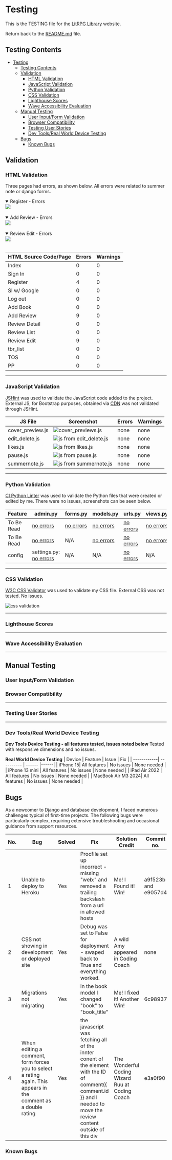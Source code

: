 # Testing

This is the TESTING file for the [LitRPG Library](https://litrpg-library-2e24401b712e.herokuapp.com/) website.

Return back to the [README.md](README.md) file.

## Testing Contents  
  
- [Testing](#testing)
  - [Testing Contents](#testing-contents)
  - [Validation](#validation)
    - [HTML Validation](#html-validation)
    - [JavaScript Validation](#javascript-validation)
    - [Python Validation](#python-validation)
    - [CSS Validation](#css-validation)
    - [Lighthouse Scores](#lighthouse-scores)
    - [Wave Accessibility Evaluation](#wave-accessibility-evaluation)
  - [Manual Testing](#manual-testing)
    - [User Input/Form Validation](#user-inputform-validation)
    - [Browser Compatibility](#browser-compatibility)
    - [Testing User Stories](#testing-user-stories)
    - [Dev Tools/Real World Device Testing](#dev-toolsreal-world-device-testing)
  - [Bugs](#bugs)
    - [Known Bugs](#known-bugs)

## Validation

### HTML Validation
Three pages had errors, as shown below. All errors were related to summer note or django forms.

<details open>
    <summary>Register - Errors</summary>  
    <img src="documentation/testing/register_htmlerrors.png">  
</details>
<br>
<details open>
    <summary>Add Review - Errors</summary>  
    <img src="documentation/testing/addreview_htmlerrors.png">  
</details>
<br>
<details open>
    <summary>Review Edit - Errors</summary>  
    <img src="documentation/testing/reviewedit_htmlerrors.png">  
</details>
<br>


| HTML Source Code/Page | Errors | Warnings |
| ---- | ------ | -------- | 
| Index | 0 | 0 |
| Sign In | 0 | 0 |
| Register | 4 | 0 |
| SI w/ Google | 0 | 0 |
| Log out| 0 | 0 |
| Add Book | 0 | 0 |
| Add Review | 9 | 0 |
| Review Detail | 0 | 0 |
| Review List | 0 | 0 |
| Review Edit | 9 | 0 |
| tbr_list | 0 | 0 |
| TOS | 0 | 0 |
| PP| 0  | 0 |
  
<hr>  

### JavaScript Validation

[JSHint](https://jshint.com/) was used to validate the JavaScript code added to the project. External JS, for Bootstrap purposes, obtained via [CDN](https://cdnjs.cloudflare.com/ajax/libs/bootstrap/5.2.3/js/bootstrap.min.js) was not validated through JSHint.

| JS File | Screenshot | Errors | Warnings |
| ---- | ---------- | ------ | -------- |
| cover_preview.js | ![cover_previews.js](documentation/testing/image_preview.png) | none | none |
| edit_delete.js| ![js from edit_delete.js](documentation/testing/edit_delete.png) | none | none |
| likes.js| ![js from likes.js](documentation/testing/likes.png) | none | none |
| pause.js| ![js from pause.js](documentation/testing/pause.png) | none | none |
| summernote.js| ![js from summernote.js](documentation/testing/summernote.png) | none | none |


<hr>

### Python Validation

[CI Python Linter](https://pep8ci.herokuapp.com/#) was used to validate the Python files that were created or edited by me. There were no issues, screenshots can be seen below.

| Feature | admin.py | forms.py | models.py | urls.py | views.py |
|---------|----------|----------|-----------|---------|----------|
| To Be Read | [no errors](documentation/testing/py/review_admin.png) | [no errors](documentation/testing/py/review_forms.png) | [no errors](documentation/testing/py/review_models.png) | [no errors](documentation/testing/py/review_urls.png) | [no errors](documentation/testing/py/review_views.png) |
| To Be Read | [no errors](documentation/testing/py/tbr_admin.png) | N/A | [no errors](documentation/testing/py/tbr_models.png) | [no errors](documentation/testing/py/tbr_urls.png) | [no errors](documentation/testing/py/tbr_views.png) |
| config | settings.py: [no errors](documentation/testing/py/config_settings.png) | N/A | N/A | [no errors](documentation/testing/py/config_urls.png) | N/A |


<hr>

### CSS Validation 

[W3C CSS Validator](https://jigsaw.w3.org/css-validator/) was used to validate my CSS file. External CSS was not tested. No issues.

![css validation](documentation/testing/css_validation.png)
  
<hr> 
   
### Lighthouse Scores

<!-- Lighthouse testing was carried out in Incognito mode to acheive the best result. Performance was lower than preferred due to the site being image heavy. Images used in the sites design were saved in webp and png format, and compressed using [tinypng](https://tinypng.com/) and [Convertio](https://www.convertio.co) to offer the best chance for a decent performance score. The CDNs used for Bootstrap were also noted in the Lighthouse report as causing issue with performance. This report will be reviewed for future development of Freefido to raise this score.

**Desktop**  

![Lighthouse scores desktop](documentation/testing/desktop_lh.png)  
*Desktop Home Page*  
  
![Lighthouse scores desktop](documentation/testing/dt_art_lh.png)  
*Desktop Article Page*
  
**Mobile**  

![Lighthouse scores mobile](documentation/testing/mobile_lh.png) 
*Mobile Home Page*  
  
![Lighthouse scores mobile](documentation/testing/mob_art_lh.png) 
*Mobile Article Page* -->
  
<hr>  

### Wave Accessibility Evaluation

<!-- ![WAVE Web Accessibility Evaluation Tools](documentation/testing/wave_report.png)  
  
Accessibility was included in every planning stage for FreeFido, through the use of the WAVE report tool I could ensure that any necessary changes were made to make the website as accessible as it could be. A minor contrast issue with a word rendered in orange for the feature theme and the absence of text in article image cards, due to their design, was noted in the report. These will be considered in the next version of FreeFido to better it's score. -->
  
<hr>  

## Manual Testing

### User Input/Form Validation

<!-- Testing was carried out on desktop using a Chrome browser to ensure all forms take the intended input and process the input appropriately.

| Feature                    | Tested?  | User Input Required | User Feedback Provided     | Pass/Fail | Fix |
|----------------------------|----------|---------------------|----------------------------|-----------|-----|
| Navbar Logo and Icons | Yes | Click | Logo takes user to 'Home', icons take user to intended location. Tooltips used in desktop/mobile view to provide accessibility and further information about the icons purpose and intention | Pass | - |
| Home Page color text - 'visit', 'Join', 'articles' | Yes | Click | Users are informed of links purpose vis tooltip and link takes user to intended location | Pass | - |
| Sign Up Page               | Yes      | Email/Username/Password | Empty fields deliver prompt to user, email field demands '@' symbols, [username/password](documentation/testing/signup_input.png) too similar, password too short | Pass | - |
| Sign In | Yes | Username/Email and Password | Username/Email/Password must be exactly as registered originally in either lowercase/uppercase or mixture | Pass | - |
| Edit Profile (Registered User) | Yes | User may replace the placeholder image for Profile Image. All other fields are optional. | No feedback needed as placeholder profile picture is provided as default, user may change it they wish, other fields optional. | Pass | - |
| Search Field | Yes | Any input accepted | User will be presented with the results of their search, if their search input matches an article then they will receive the applicable articles, otherwise 'No article found' will display | Pass | - |
| Add Article (Registered User) | Yes | Mixture of required image/text fields | 'Please fill out this field' is displayed to user, article receives placeholder image if no image provided if RichTextField is left blank then user receives [this](documentation/testing/art_required.png) feedback | Pass | - |
| Comment Box (Registered User) | Yes | Text input accepted | User is informed that their comment is awaiting approval | Pass | - |
| Like/Unlike button (Registered User) | Yes | Click | Button changes from empty heart to full heart and number of likes changes | Pass | - |
| Edit Article (Registered, Author) | Yes | Image/Text fields | Changes made to Article are saved and displayed | Pass | - |
| Delete Article (Registered, Author) | Yes | Click button to choose 'Confirm' or 'Return to Articles' | Article is deleted or user returns to main article page | Pass | - |
| Delete Comment (Registered, Author) | Yes | Click button to choose 'Delete' or 'Return to Articles' | Comment is deleted or user returns to main article page | Pass | - |
| Create Booking (Registered User only) | Yes | Test input and selection from date/time widget/dropdown selection | User is prompted to 'Fill out this Field' for required fields, if date/time is unavailable they are informed by message to pick another date/time | Pass | - |
| Edit Booking (Registered User)| Yes | Text fields | User may make changes to be saved, prompted to 'Fill out this field' is anything is left blank,  if date/time is unavailable they are informed by message to pick another date/time | Pass | - |
| Delete Booking (Registered User) | Yes | Click button to choose 'Delete' or 'Return to Bookings' | Booking is deleted or user is returned to bookings page | Pass | - |
| Upload Image (Registered User) | Yes | Image/Text fields | User is prompted to fill out the required fields, user may exit the page using icons if they change their mind | Pass | - |
| Gallery Image | Yes | Hover/touch(on mobile) | User is presented with an overlay on the chosen image giving details on the image, photo uploader receives 'delete' icon when logged in | Pass | - |
| Delete Photo (Registered, Uploader) | Yes | Click to 'Cancel' or 'Delete' | Cancel hides the modal, delete removes image and returns user to gallery | Pass | - |
| Back to Top button - Gallery Page | Yes | Click | Button returns user to top when clicked | Pass | - |
| Sign Out (Registered User) | Yes | Click to choose 'It's time to go' or 'Return home' | User is signed out and informed by message on screen, return home button brings user back to home page, still logged in | Pass | - |
| Footer icons | Yes | Click | Icons take user to intended location via a new tab, tooltips provided inform user of icon purpose if they are not familiar with them | Pass | - | -->

### Browser Compatibility

<!-- Freefido was tested on the following browsers, new users were created, old users data edited and all features were tested:

- Chrome v114.0.5735.199
- Firefox v114.0.2
- Edge v114.0.1823.79
- Safari v16.5.1

| Browser | Issue | Functionality |
|---------|-------|---------------|
| FireFox | Profile Edit/Upload Image - File input 'Browse' Button centered in input field | Button works as expected |
| FireFox | Profile Dashboard - scrollbars following Mozilla styling | No issue |
| Safari  | Scrollbars following Safari styling | No issue | -->

<hr>

### Testing User Stories

<!-- User Stories are documented in the FreeFido [GitHub Projects Board](https://github.com/users/amylour/projects/4). User Stories are numbered, with Acceptance Criteria and Tasks detailed within. Testing was carried out on Dev Tools for desktop/tablet/mobile, by creating multiple accounts for test users: FidoTest1, FidoTest2, FidoTest3 etc and following through by ensuring that the Acceptance Criteria were met. All features were tested to ensure that they provided the user with the expected output and action.


| User Story                 | Acceptance Criteria Met?  | Tested | Response     | Pass/Fail | Fix     |
|----------------------------|---------------------------|--------|--------------|-----------|---------|
| #1 - Home/About Template   | Yes                       | Yes    | No issues    | Pass      |    -    |
| #2 - Navigation            | Yes                       | Yes    | No issues    | Pass      |    -    |
| #3 - Footer                | Yes                       | Yes    | No issues    | Pass      |    -    |
| #4 - Login Page            | Yes                       | Yes    | No issues    | Pass      |    -    |
| #5 - SignUp/Register Page  | Yes                       | Yes    | No issues    | Pass      |    -    |
| #6 - Profile SetUp         | Yes                       | Yes    | No issues    | Pass      |    -    |
| #7 - Make a Booking Page   | Yes                       | Yes    | No issues    | Pass      |    -    |
| #8 - Create a Booking Page | Yes                       | Yes    | No issues    | Pass      |    -    |
| #9 - Visit Us Page         | Yes                       | Yes    | No issues    | Pass      |    -    |
| #10 - Logout Page          | Yes                       | Yes    | No issues    | Pass      |    -    |
| #11 - Booking Confirmation Email | Feature not included in this version - 'Should Have' item | | | | |
| #12 - Edit User Profile    | Yes                       | Yes    | No issues    | Pass      |    -    |
| #13 - Delete User Profile  | Feature left in backlog as currently unnecessary, User can delete individual items and Admin can delete complete account, future version will include delete account | | | | |
| #14 - Edit Booking         | Yes                       | Yes    | No issues    | Pass      |    -    |
| #15 - Delete Booking       | Yes                       | Yes    | No issues    | Pass      |    -    |
| #16 - Error Pages          | Yes                       | Yes    | No issues    | Pass      |    -    |
| #17 - Articles             | Yes                       | Yes    | No issues    | Pass      |    -    |
| #18 - Site Pagination      | Yes                       | Yes    | No issues    | Pass      |    -    |
| #19 - View Likes           | Yes                       | Yes    | No issues    | Pass      |    -    |
| #20 - View Articles        | Yes                       | Yes    | No issues    | Pass      |    -    |
| #21 - Open Article         | Yes                       | Yes    | No issues    | Pass      |    -    |
| #22 - Like/Unlike Article  | Yes                       | Yes    | No issues    | Pass      |    -    |
| #23 - Comment on a Post    | Yes                       | Yes    | No issues    | Pass      |    -    |
| #24 - Gallery Page         | Yes                       | Yes    | No issues    | Pass      |    -    |
| #24(mistake-allocated #24 twice) | Alert Messages | Yes   | No issues    | Pass      |    -    |
| #25 - Create Article       | Yes                       | Yes    | No issues    | Pass      |    -    |
| #26 - Delete Article       | Yes                       | Yes    | No issues    | Pass      |    -    |
| #27 - Edit Article         | Yes                       | Yes    | No issues    | Pass      |    -    |
| #28 - Search Function      | Yes                       | Yes    | No issues    | Pass      |    -    |
| #29 - Delete Comment       | Yes                       | Yes    | No issues    | Pass      |    -    |
| #30 - User Feedback for max Booking Allowance | Yes                       | Yes    | No issues    | Pass      |    -    |
| #31 - Upload Image to Gallery Wall | Yes                       | Yes    | No issues    | Pass      |    -    |
| #32 - Add Review           | Feature not included in this version - 'Could Have' item | | | | |
| #33 - Edit Review          | Feature not included in this version - 'Could Have' item | | | | |
| #34 - Delete Review        | Feature not included in this version - 'Could Have' item | | | | |
| #35 - Delete Photo         | Yes                       | Yes    | No issues    | Pass      |    -    | -->

<hr>
  
### Dev Tools/Real World Device Testing

<!-- Responsiveness testing was carried out using Google Dev Tools on the devices detailed within the below table. Responsiveness was evident on all features throughout all tested devices. Occassionally I would have to refresh the page by clicking the 'FreeFido' logo as the page would load zoomed in or out on the simualted device. When refreshed and CSS checked the desired outcome was observed. I put this down to a caching issue in Chrome as this issue was not observed when testing on the available real world devices. -->
  

**Dev Tools Device Testing - all features tested, issues noted below**
Tested with responsive dimensions and no issues.
   
  
**Real World Device Testing**
| Device      | Feature    | Issue  | Fix  | 
| ------------| ---------- | ------ |------|
| iPhone 15| All features |  No issues  | None needed |
| iPhone 13 mini  | All features | No issues | None needed |
| iPad Air 2022 |    All features      |    No issues    |  None needed |
| MacBook Air M3 2024| All features | No issues | None needed |


## Bugs  
  
As a newcomer to Django and database development, I faced numerous challenges typical of first-time projects. The following bugs were particularly complex, requiring extensive troubleshooting and occasional guidance from support resources.

| No. | Bug | Solved | Fix | Solution Credit | Commit no. |
| --- | ---------------- | ---- | ------------- | -------------- | ------------|
| 1   | Unable to deploy to Heroku | Yes | Procfile set up incorrect - missing "web:" and removed a trailing backslash from a url in allowed hosts | Me! I Found it! Win! | a9f523b and e9057d4 |
| 2   | CSS not showing in development or deployed site | Yes | Debug was set to False for deployment - swaped back to True and everything worked. | A wild Amy appeared in Coding Coach| none |
| 3  | Migrations not migrating | Yes | In the book model I changed "book" to "book_title" | Me! I fixed it! Another Win!| 6c98937 |
| 4 | When editing a comment, form forces you to select a rating again. This appears in the comment as a double rating | Yes | the javascript was fetching all of the innter conent of the element with the ID of comment{{ comment.id }} and I needed to move the review content outside of this div | The Wonderful Coding Wizard Ruu at Coding Coach| e3a0f90 |


### Known Bugs

